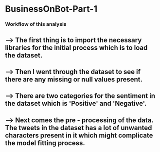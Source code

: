 # BusinessOnBot-Part-1

### Workflow of this analysis

## --> The first thing is to import the necessary libraries for the initial process which is to load the dataset.
## --> Then I went through the dataset to see if there are any missing or null values present.
## --> There are two categories for the sentiment in the dataset which is 'Positive' and 'Negative'.
## --> Next comes the pre - processing of the data. The tweets in the dataset has a lot of unwanted characters present in it which might complicate the model fitting process.


